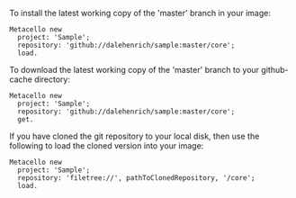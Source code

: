 To install the latest working copy of the 'master' branch in your image:

```Smalltalk
Metacello new
  project: 'Sample';
  repository: 'github://dalehenrich/sample:master/core';
  load.
```

To download the latest working copy of the 'master' branch to your github-cache directory:

```Smalltalk
Metacello new
  project: 'Sample';
  repository: 'github://dalehenrich/sample:master/core';
  get.
```

If you have cloned the git repository to your local disk, then use the following to load the cloned version into your image:

```Smalltalk
Metacello new
  project: 'Sample';
  repository: 'filetree://', pathToClonedRepository, '/core';
  load.
```

